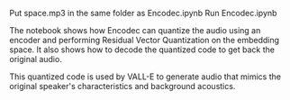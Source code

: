 Put space.mp3 in the same folder as Encodec.ipynb
Run Encodec.ipynb

The notebook shows how Encodec can quantize the audio using an encoder and performing Residual Vector Quantization on the embedding space.
It also shows how to decode the quantized code to get back the original audio.

This quantized code is used by VALL-E to generate audio that mimics the original speaker's characteristics and background acoustics.
